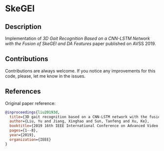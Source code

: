 # SkeGEI

## Description

Implementation of _3D Gait Recognition Based on a CNN-LSTM Network with the Fusion of SkeGEI and DA Features_ paper published on AVSS 2019.

## Contributions

Contributions are always welcome. If you notice any improvements for this code, please, let me know in the issues.

## References

Original paper reference:

```bibtex
@inproceedings{liu20193d,
  title={3D gait recognition based on a CNN-LSTM network with the fusion of SkeGEI and DA features},
  author={Liu, Yu and Jiang, Xinghao and Sun, Tanfeng and Xu, Ke},
  booktitle={2019 16th IEEE International Conference on Advanced Video and Signal Based Surveillance (AVSS)},
  pages={1--8},
  year={2019},
  organization={IEEE}
}
```
